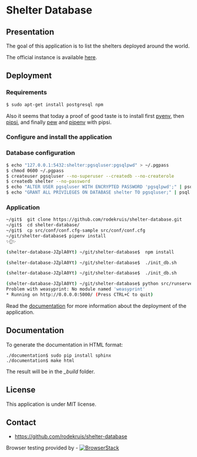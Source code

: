 # Shelter Database

## Presentation

The goal of this application is to list the shelters deployed around the world.

The official instance is available [here](https://shelter-database.org).


## Deployment

### Requirements

```bash
$ sudo apt-get install postgresql npm
```

Also it seems that today a proof of good taste is to install first
[pyenv](https://github.com/pyenv/pyenv),
then [pipsi](https://github.com/mitsuhiko/pipsi), and finally
[pew](https://github.com/berdario/pew) and
[pipenv](https://github.com/pypa/pipenv) with pipsi.


### Configure and install the application

### Database configuration

```bash
$ echo "127.0.0.1:5432:shelter:pgsqluser:pgsqlpwd" > ~/.pgpass
$ chmod 0600 ~/.pgpass
$ createuser pgsqluser --no-superuser --createdb --no-createrole
$ createdb shelter --no-password
$ echo "ALTER USER pgsqluser WITH ENCRYPTED PASSWORD 'pgsqlpwd';" | psql
$ echo "GRANT ALL PRIVILEGES ON DATABASE shelter TO pgsqluser;" | psql
```

### Application


```bash
~/git$  git clone https://github.com/rodekruis/shelter-database.git
~/git$  cd shelter-database/
~/git$  cp src/conf/conf.cfg-sample src/conf/conf.cfg
~/git/shelter-database$ pipenv install
✨🍰✨

(shelter-database-JZplA0Yt) ~/git/shelter-database$  npm install

(shelter-database-JZplA0Yt) ~/git/shelter-database$  ./init_db.sh

(shelter-database-JZplA0Yt) ~/git/shelter-database$  ./init_db.sh

(shelter-database-JZplA0Yt) ~/git/shelter-database$ python src/runserver.py 
Problem with weasyprint: No module named 'weasyprint'
* Running on http://0.0.0.0:5000/ (Press CTRL+C to quit)
```

Read the [documentation](/documentation) for more  information about
the deployment of the application.

## Documentation

To generate the documentation in HTML format:

    ./documentation$ sudo pip install sphinx
    ./documentation$ make html

The result will be in the *_build* folder.


## License

This application is under MIT license.


## Contact

* https://github.com/rodekruis/shelter-database

Browser testing provided by -
[![BrowserStack](https://scottlogic.github.io/d3fc/images/browser-stack.svg)](https://browserstack.com)
